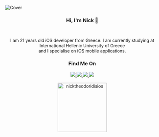 
![Cover](https://media.licdn.com/dms/image/D4D16AQEt-2vDpDBO3A/profile-displaybackgroundimage-shrink_350_1400/0/1683913192120?e=1689206400&v=beta&t=evEvdK6CnfN17eLFjGBX5j2tOTPR86aORvrFXvOHQGo)

<div align = center>
  <h3>Hi, I'm Nick 👋</h3>
  <br>
  <p> I am 21 years old iOS developer from Greece. I am currently studying at International Hellenic University of Greece  <br>
      and I specialise on iOS mobile applications.
  </p>
</div>

<div align = center>
  <h3>Find Me On</h3>
  <a href="https://www.linkedin.com/in/nick-theodoridis-75097a266/" targer="_blank"> <img src ="https://img.shields.io/badge/LinkedIn-0077B5?style=for-the-badge&logo=linkedin&logoColor=white" target="_blank"> </a>
  <a href="https://www.instagram.com/nickmadethisone/" targer="_blank"> <img src ="https://img.shields.io/badge/Instagram-E4405F?style=for-the-badge&logo=instagram&logoColor=white" target="_blank"> </a>
  <a href="https://twitter.com/nickiOSDev" targer="_blank"> <img src ="https://img.shields.io/badge/Twitter-1DA1F2?style=for-the-badge&logo=twitter&logoColor=white" target="_blank"> </a>
  <a href="mailto:nicktheodoridiscontact@gmail.com" targer="_blank"> <img src ="https://img.shields.io/badge/Gmail-D14836?style=for-the-badge&logo=gmail&logoColor=white" target="_blank"> </a>
</div>

<br>

<div align=center>
  <img height = "160em" src="https://github-readme-stats.vercel.app/api/top-langs?username=nicktheodoridisios&show_icons=true&theme=dark&locale=en&layout=compact" alt="nicktheodoridisios" />
</div>






